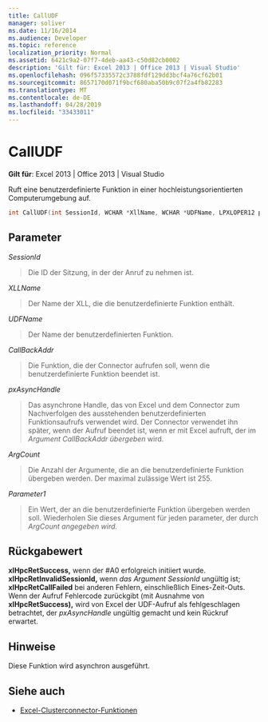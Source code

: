 ```yaml
---
title: CallUDF
manager: soliver
ms.date: 11/16/2014
ms.audience: Developer
ms.topic: reference
localization_priority: Normal
ms.assetid: 6421c9a2-07f7-4deb-aa43-c50d82cb0002
description: 'Gilt für: Excel 2013 | Office 2013 | Visual Studio'
ms.openlocfilehash: 096f57335572c3788fdf129dd3bcf4a76cf62b01
ms.sourcegitcommit: 8657170d071f9bcf680aba50b9c07f2a4fb82283
ms.translationtype: MT
ms.contentlocale: de-DE
ms.lasthandoff: 04/28/2019
ms.locfileid: "33433011"
---
```

# <a name="calludf"></a>CallUDF

**Gilt für**: Excel 2013 | Office 2013 | Visual Studio 
  
Ruft eine benutzerdefinierte Funktion in einer hochleistungsorientierten Computerumgebung auf.
  
```cpp
int CallUDF(int SessionId, WCHAR *XllName, WCHAR *UDFName, LPXLOPER12 pxAsyncHandle, int (*CallBackAddr)(), int ArgCount, LPXLOPER12 Parameter1, ...)
```

## <a name="parameters"></a>Parameter

_SessionId_
  
> Die ID der Sitzung, in der der Anruf zu nehmen ist.
    
_XLLName_
  
> Der Name der XLL, die die benutzerdefinierte Funktion enthält.
    
_UDFName_
  
> Der Name der benutzerdefinierten Funktion.
    
_CallBackAddr_
  
> Die Funktion, die der Connector aufrufen soll, wenn die benutzerdefinierte Funktion beendet ist.
    
_pxAsyncHandle_
  
> Das asynchrone Handle, das von Excel und dem Connector zum Nachverfolgen des ausstehenden benutzerdefinierten Funktionsaufrufs verwendet wird. Der Connector verwendet ihn später, wenn der Aufruf beendet ist, wenn er mit Excel aufruft, der im _Argument CallBackAddr übergeben_ wird. 
    
_ArgCount_
  
> Die Anzahl der Argumente, die an die benutzerdefinierte Funktion übergeben werden. Der maximal zulässige Wert ist 255.
    
_Parameter1_
  
> Ein Wert, der an die benutzerdefinierte Funktion übergeben werden soll. Wiederholen Sie dieses Argument für jeden parameter, der durch _ArgCount angegeben wird._
    
## <a name="return-value"></a>Rückgabewert

**xlHpcRetSuccess,** wenn der #A0 erfolgreich initiiert wurde. **xlHpcRetInvalidSessionId,** wenn _das Argument SessionId_ ungültig ist; **xlHpcRetCallFailed** bei anderen Fehlern, einschließlich Eines-Zeit-Outs. Wenn der Aufruf Fehlercode zurückgibt (mit Ausnahme von **xlHpcRetSuccess),** wird von Excel der UDF-Aufruf als fehlgeschlagen betrachtet, der _pxAsyncHandle_ ungültig gemacht und kein Rückruf erwartet.
  
## <a name="remarks"></a>Hinweise

Diese Funktion wird asynchron ausgeführt.
  
## <a name="see-also"></a>Siehe auch

- [Excel-Clusterconnector-Funktionen](excel-cluster-connector-functions.md)

